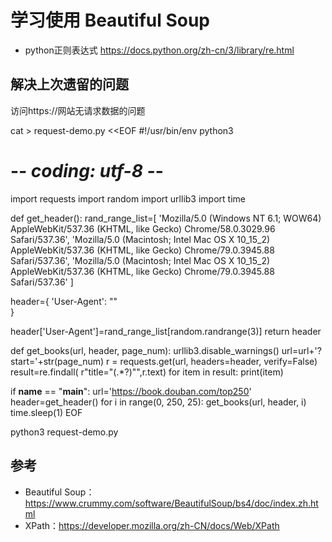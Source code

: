 # 学习使用 Beautiful Soup 

* python正则表达式  https://docs.python.org/zh-cn/3/library/re.html

## 解决上次遗留的问题

访问https://网站无请求数据的问题

cat > request-demo.py <<EOF
#!/usr/bin/env python3
# -*- coding: utf-8 -*-

import requests
import random
import urllib3
import time


def get_header():
  rand_range_list=[
  'Mozilla/5.0 (Windows NT 6.1; WOW64) AppleWebKit/537.36 (KHTML, like Gecko) Chrome/58.0.3029.96 Safari/537.36', 
  'Mozilla/5.0 (Macintosh; Intel Mac OS X 10_15_2) AppleWebKit/537.36 (KHTML, like Gecko) Chrome/79.0.3945.88 Safari/537.36',
  'Mozilla/5.0 (Macintosh; Intel Mac OS X 10_15_2) AppleWebKit/537.36 (KHTML, like Gecko) Chrome/79.0.3945.88 Safari/537.36'
  ]

  header={
  'User-Agent': ""   
  }

  header['User-Agent']=rand_range_list[random.randrange(3)]
  return header

def get_books(url, header, page_num):
  urllib3.disable_warnings()
  url=url+'?start='+str(page_num)
  r = requests.get(url, headers=header, verify=False)
  result=re.findall( r"title\=\"(.*?)\"",r.text)
  for item in result:
    print(item)

if __name__ == "__main__":
  url='https://book.douban.com/top250'
  header=get_header()
  for i in range(0, 250, 25):
    get_books(url, header, i)
    time.sleep(1)
EOF

python3 request-demo.py



## 参考

* Beautiful Soup：https://www.crummy.com/software/BeautifulSoup/bs4/doc/index.zh.html
* XPath：https://developer.mozilla.org/zh-CN/docs/Web/XPath



